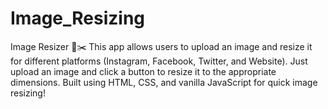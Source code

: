 # Image_Resizing
Image Resizer 📸✂️ This app allows users to upload an image and resize it for different platforms (Instagram, Facebook, Twitter, and Website). Just upload an image and click a button to resize it to the appropriate dimensions. Built using HTML, CSS, and vanilla JavaScript for quick image resizing!

